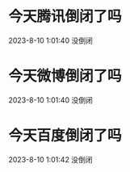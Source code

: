 # 今天腾讯倒闭了吗

2023-8-10 1:01:40 没倒闭

# 今天微博倒闭了吗

2023-8-10 1:01:40 没倒闭

# 今天百度倒闭了吗

2023-8-10 1:01:42 没倒闭

